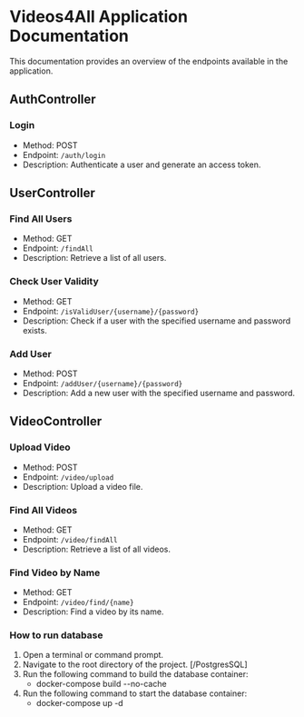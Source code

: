 # Videos4All Application Documentation

This documentation provides an overview of the endpoints available in the application.

## AuthController

### Login

- Method: POST
- Endpoint: `/auth/login`
- Description: Authenticate a user and generate an access token.

## UserController

### Find All Users

- Method: GET
- Endpoint: `/findAll`
- Description: Retrieve a list of all users.

### Check User Validity

- Method: GET
- Endpoint: `/isValidUser/{username}/{password}`
- Description: Check if a user with the specified username and password exists.

### Add User

- Method: POST
- Endpoint: `/addUser/{username}/{password}`
- Description: Add a new user with the specified username and password.

## VideoController

### Upload Video

- Method: POST
- Endpoint: `/video/upload`
- Description: Upload a video file.

### Find All Videos

- Method: GET
- Endpoint: `/video/findAll`
- Description: Retrieve a list of all videos.

### Find Video by Name

- Method: GET
- Endpoint: `/video/find/{name}`
- Description: Find a video by its name.

### How to run database


1. Open a terminal or command prompt.
2. Navigate to the root directory of the project. [/PostgresSQL]
3. Run the following command to build the database container:
    - docker-compose build --no-cache
4. Run the following command to start the database container:
    - docker-compose up -d


